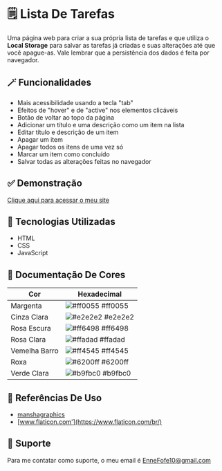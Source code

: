 
# 🗒️ Lista De Tarefas

 Uma página web para criar a sua própria lista de tarefas e que utiliza o **Local Storage** para salvar as tarefas já criadas e suas alterações até que você apague-as. Vale lembrar que a persistência dos dados é feita por navegador.


## 🪄 Funcionalidades

 - Mais acessibilidade usando a tecla "tab"
 - Efeitos de "hover" e de "active" nos elementos clicáveis
 - Botão de voltar ao topo da página
 - Adicionar um título e uma descrição como um item na lista
 - Editar título e descrição de um item
 - Apagar um item
 - Apagar todos os itens de uma vez só
 - Marcar um item como concluído
 - Salvar todas as alterações feitas no navegador


## ✅ Demonstração

 [Clique aqui para acessar o meu site](https://enne-amore.github.io/lista-de-tarefas/)


## 🚀 Tecnologias Utilizadas

 - HTML
 - CSS
 - JavaScript


## 🌈 Documentação De Cores

| Cor               | Hexadecimal                                                      |
| ----------------- | ---------------------------------------------------------------- |
| Margenta          | ![#ff0055](https://via.placeholder.com/10/ff0055?text=+) #ff0055 |
| Cinza Clara       | ![#e2e2e2](https://via.placeholder.com/10/e2e2e2?text=+) #e2e2e2 |
| Rosa Escura       | ![#ff6498](https://via.placeholder.com/10/ff6498?text=+) #ff6498 |
| Rosa Clara        | ![#ffadad](https://via.placeholder.com/10/ffadad?text=+) #ffadad |
| Vemelha Barro     | ![#ff4545](https://via.placeholder.com/10/ff4545?text=+) #ff4545 |
| Roxa              | ![#6200ff](https://via.placeholder.com/10/6200ff?text=+) #6200ff |
| Verde Clara       | ![#b9fbc0](https://via.placeholder.com/10/b9fbc0?text=+) #b9fbc0 |


## 🌟 Referências De Uso

 - [manshagraphics](https://www.flaticon.com/br/autores/manshagraphics)
 - [www.flaticon.com'](https://www.flaticon.com/br/)


## 🔧 Suporte

 Para me contatar como suporte, o meu email é EnneFofe10@gmail.com 
